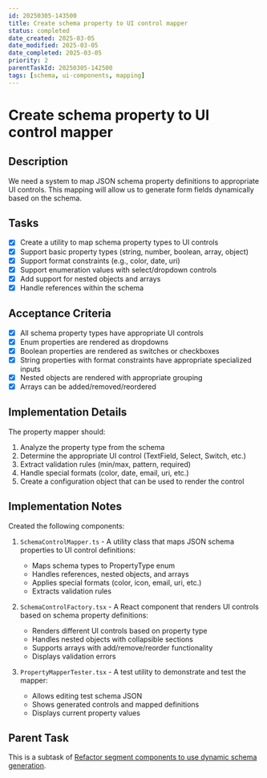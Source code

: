 ```yaml
---
id: 20250305-143500
title: Create schema property to UI control mapper
status: completed
date_created: 2025-03-05
date_modified: 2025-03-05
date_completed: 2025-03-05
priority: 2
parentTaskId: 20250305-142500
tags: [schema, ui-components, mapping]
---
```


# Create schema property to UI control mapper

## Description

We need a system to map JSON schema property definitions to appropriate UI controls. This mapping will allow us to generate form fields dynamically based on the schema.

## Tasks

- [x] Create a utility to map schema property types to UI controls
- [x] Support basic property types (string, number, boolean, array, object)
- [x] Support format constraints (e.g., color, date, uri)
- [x] Support enumeration values with select/dropdown controls
- [x] Add support for nested objects and arrays
- [x] Handle references within the schema

## Acceptance Criteria

- [x] All schema property types have appropriate UI controls
- [x] Enum properties are rendered as dropdowns
- [x] Boolean properties are rendered as switches or checkboxes
- [x] String properties with format constraints have appropriate specialized inputs
- [x] Nested objects are rendered with appropriate grouping
- [x] Arrays can be added/removed/reordered

## Implementation Details

The property mapper should:

1. Analyze the property type from the schema
2. Determine the appropriate UI control (TextField, Select, Switch, etc.)
3. Extract validation rules (min/max, pattern, required)
4. Handle special formats (color, date, email, uri, etc.)
5. Create a configuration object that can be used to render the control

## Implementation Notes

Created the following components:

1. `SchemaControlMapper.ts` - A utility class that maps JSON schema properties to UI control definitions:
   - Maps schema types to PropertyType enum
   - Handles references, nested objects, and arrays
   - Applies special formats (color, icon, email, uri, etc.)
   - Extracts validation rules

2. `SchemaControlFactory.tsx` - A React component that renders UI controls based on schema property definitions:
   - Renders different UI controls based on property type
   - Handles nested objects with collapsible sections
   - Supports arrays with add/remove/reorder functionality
   - Displays validation errors

3. `PropertyMapperTester.tsx` - A test utility to demonstrate and test the mapper:
   - Allows editing test schema JSON
   - Shows generated controls and mapped definitions
   - Displays current property values

## Parent Task

This is a subtask of [Refactor segment components to use dynamic schema generation](20250305-142500).
